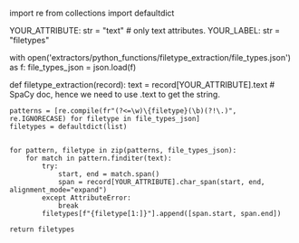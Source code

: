 import re
from collections import defaultdict


YOUR_ATTRIBUTE: str = "text" # only text attributes.
YOUR_LABEL: str = "filetypes"

with open('extractors/python_functions/filetype_extraction/file_types.json') as f:
    file_types_json = json.load(f)

def filetype_extraction(record):
    text = record[YOUR_ATTRIBUTE].text # SpaCy doc, hence we need to use .text to get the string.
    
    patterns = [re.compile(fr"(?<=\w)\{filetype}(\b)(?!\.)", re.IGNORECASE) for filetype in file_types_json]
    filetypes = defaultdict(list)


    for pattern, filetype in zip(patterns, file_types_json):
        for match in pattern.finditer(text):
            try:
                start, end = match.span()
                span = record[YOUR_ATTRIBUTE].char_span(start, end, alignment_mode="expand")
            except AttributeError:
                break
            filetypes[f"{filetype[1:]}"].append([span.start, span.end])

    return filetypes
